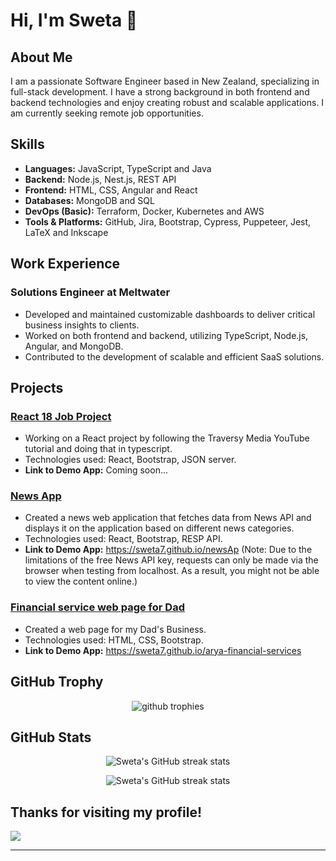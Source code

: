 # Hi, I'm Sweta 👋

## About Me

I am a passionate Software Engineer based in New Zealand, specializing in full-stack development. I have a strong background in both frontend and backend technologies and enjoy creating robust and scalable applications. I am currently seeking remote job opportunities.

## Skills

- **Languages:** JavaScript, TypeScript and Java
- **Backend:** Node.js, Nest.js, REST API
- **Frontend:** HTML, CSS, Angular and React
- **Databases:** MongoDB and SQL
- **DevOps (Basic):** Terraform, Docker, Kubernetes and AWS
- **Tools & Platforms:** GitHub, Jira, Bootstrap, Cypress, Puppeteer, Jest, LaTeX and Inkscape


## Work Experience

### Solutions Engineer at Meltwater
- Developed and maintained customizable dashboards to deliver critical business insights to clients.
- Worked on both frontend and backend, utilizing TypeScript, Node.js, Angular, and MongoDB.
- Contributed to the development of scalable and efficient SaaS solutions.

## Projects

### [React 18 Job Project](https://github.com/Sweta7/react-job-2024)
- Working on a React project by following the Traversy Media YouTube tutorial and doing that in typescript.
- Technologies used: React, Bootstrap, JSON server.
- **Link to Demo App:** Coming soon...

### [News App](https://github.com/Sweta7/newsApp)
- Created a news web application that fetches data from News API and displays it on the application based on different news categories. 
- Technologies used: React, Bootstrap, RESP API.
- **Link to Demo App:** https://sweta7.github.io/newsAp (Note: Due to the limitations of the free News API key, requests can only be made via the browser when testing from localhost. As a result, you might not be able to view the content online.)


### [Financial service web page for Dad](https://github.com/Sweta7/arya-financial-services)
- Created a web page for my Dad's Business.
- Technologies used: HTML, CSS, Bootstrap.
- **Link to Demo App:** https://sweta7.github.io/arya-financial-services
  
 
## GitHub Trophy 

<p align="center">
<img alig src="https://github-profile-trophy.vercel.app/?username=Sweta7&theme=darkhub&no-frame=true" alt="github trophies" />
</p>


## GitHub Stats

<p align="center"><img src="https://github-readme-stats.vercel.app/api?username=Sweta7&show_icons=true&theme=radical" alt="Sweta's GitHub streak stats" /></p>

<p align="center"><img src="https://streak-stats.demolab.com?user=Sweta7&theme=react&border_radius=5&date_format=M%20j%5B%2C%20Y%5D&currStreakNum=DD0000" alt="Sweta's GitHub streak stats" /></p>





## Thanks for visiting my profile!

![](https://komarev.com/ghpvc/?username=Sweta7)


---


